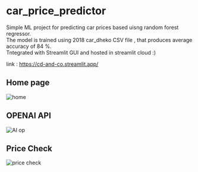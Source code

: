 # car_price_predictor
Simple ML project for predicting car prices based uisng random forest regressor. <br>
The model is trained using 2018 car_dheko CSV file , that produces average accuracy of 84 %. <br>
Tntegrated with Streamlit GUI and hosted in streamlit cloud :)

link : <a>https://cd-and-co.streamlit.app/</a>
<br>

## Home page
![home](https://github.com/hedge-hog-23/car_price_predictor_ML/assets/123928930/faeeed4f-e394-472c-a2a9-3df4727bd573)

## OPENAI API
![AI op](https://github.com/hedge-hog-23/car_price_predictor_ML/assets/123928930/224e8775-24e6-4c82-b369-4535b4347aec)

## Price Check
![price check](https://github.com/hedge-hog-23/car_price_predictor_ML/assets/123928930/d2bab460-87fb-4a14-941d-4ad8c9f0c48f)
